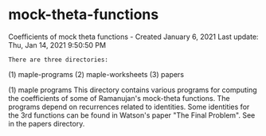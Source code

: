 # mock-theta-functions
Coefficients of mock theta functions - Created January 6, 2021
Last update: Thu, Jan 14, 2021  9:50:50 PM

    There are three directories:
 (1) maple-programs
 (2) maple-worksheets
 (3) papers

 (1) maple programs
     This directory contains various programs for computing the 
     coefficients of some of Ramanujan's mock-theta functions.
     The programs depend on recurrences related to identities.
     Some identities for the 3rd functions can be found in Watson's 
     paper "The Final Problem". See in the papers directory.
